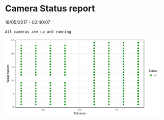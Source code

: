 Camera Status report
================
18/05/2017 - 02:40:07

    All cameras are up and running

![](camreport_files/figure-markdown_github/unnamed-chunk-2-1.png)
